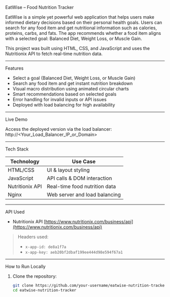EatWise – Food Nutrition Tracker

EatWise is a simple yet powerful web application that helps users make informed dietary decisions based on their personal health goals. Users can search for any food item and get nutritional information such as calories, proteins, carbs, and fats. The app recommends whether a food item aligns with a selected goal: Balanced Diet, Weight Loss, or Muscle Gain.

This project was built using HTML, CSS, and JavaScript and uses the Nutritionix API to fetch real-time nutrition data.

---

Features

- Select a goal (Balanced Diet, Weight Loss, or Muscle Gain)
- Search any food item and get instant nutrition breakdown
-  Visual macro distribution using animated circular charts
- Smart recommendations based on selected goals
-  Error handling for invalid inputs or API issues
- Deployed with load balancing for high availability

---

Live Demo

Access the deployed version via the load balancer:
http://<Your_Load_Balancer_IP_or_Domain>

---

Tech Stack

| Technology     | Use Case                          |
|----------------|-----------------------------------|
| HTML/CSS       | UI & layout styling               |
| JavaScript     | API calls & DOM interaction       |
| Nutritionix API| Real-time food nutrition data     |
| Nginx          | Web server and load balancing     |

---

API Used

- Nutritionix API
  [https://www.nutritionix.com/business/api](https://www.nutritionix.com/business/api)

> Headers used:
> - `x-app-id: de8a1f7a`
> - `x-app-key: aeb20bf2dbaf199ee444d98e594f67a1`

---
How to Run Locally

1. Clone the repository:
   ```bash
   git clone https://github.com/your-username/eatwise-nutrition-tracker.git
   cd eatwise-nutrition-tracker
